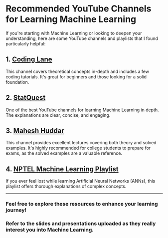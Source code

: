 # Recommended YouTube Channels for Learning Machine Learning

If you're starting with Machine Learning or looking to deepen your understanding, here are some YouTube channels and playlists that I found particularly helpful:

## 1. [Coding Lane](https://www.youtube.com/@MachineLearningWithJay)
This channel covers theoretical concepts in-depth and includes a few coding tutorials. It's great for beginners and those looking for a solid foundation.

## 2. [StatQuest](https://www.youtube.com/@statquest)
One of the best YouTube channels for learning Machine Learning in depth. The explanations are clear, concise, and engaging.

## 3. [Mahesh Huddar](https://www.youtube.com/@MaheshHuddar)
This channel provides excellent lectures covering both theory and solved examples. It's highly recommended for college students to prepare for exams, as the solved examples are a valuable reference.

## 4. [NPTEL Machine Learning Playlist](https://www.youtube.com/playlist?list=PLyqSpQzTE6M9gCgajvQbc68Hk_JKGBAYT)
If you ever feel lost while learning Artificial Neural Networks (ANNs), this playlist offers thorough explanations of complex concepts.

---

### Feel free to explore these resources to enhance your learning journey!
### Refer to the slides and presentations uploaded as they really interest you into Machine Learning.
